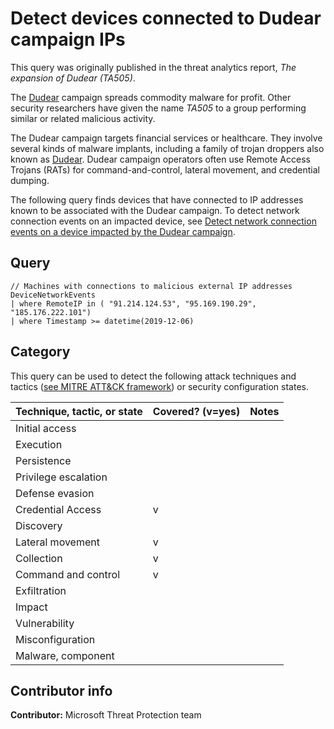 # Detect devices connected to Dudear campaign IPs

This query was originally published in the threat analytics report, *The expansion of Dudear (TA505)*.

The [Dudear](https://www.msn.com/en/news/technology/microsoft-detects-new-evil-corp-malware-attacks/ar-BBZxkRs) campaign spreads commodity malware for profit. Other security researchers have given the name *TA505* to a group performing similar or related malicious activity.

The Dudear campaign targets financial services or healthcare. They involve several kinds of malware implants, including a family of trojan droppers also known as [Dudear](https://www.microsoft.com/en-us/wdsi/threats/malware-encyclopedia-description?Name=TrojanDropper:O97M/Dudear.A!dha&threatId=-2147217587). Dudear campaign operators often use Remote Access Trojans (RATs) for command-and-control, lateral movement, and credential dumping.

The following query finds devices that have connected to IP addresses known to be associated with the Dudear campaign. To detect network connection events on an impacted device, see [Detect network connection events on a device impacted by the Dudear campaign](dudear-connection-activity.md).

## Query

```Kusto
// Machines with connections to malicious external IP addresses
DeviceNetworkEvents
| where RemoteIP in ( "91.214.124.53", "95.169.190.29", "185.176.222.101")
| where Timestamp >= datetime(2019-12-06)
```

## Category

This query can be used to detect the following attack techniques and tactics ([see MITRE ATT&CK framework](https://attack.mitre.org/)) or security configuration states.

| Technique, tactic, or state | Covered? (v=yes) | Notes |
|-|-|-|
| Initial access |  |  |
| Execution |  |  |
| Persistence |  |  |
| Privilege escalation |  |  |
| Defense evasion |  |  |
| Credential Access | v |  |
| Discovery |  |  |
| Lateral movement | v |  |
| Collection | v |  |
| Command and control | v |  |
| Exfiltration |  |  |
| Impact |  |  |
| Vulnerability |  |  |
| Misconfiguration |  |  |
| Malware, component |  |  |

## Contributor info

**Contributor:** Microsoft Threat Protection team